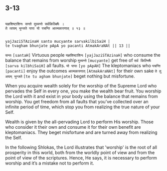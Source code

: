 ## 3-13


```shloka-sa

यज्ञशिष्टाशिनः सन्तो मुच्यन्ते सर्वकिल्बिषैः ।
ते त्वघम् भुन्जते पापा यो पचन्ति आत्मकारणात् ॥ १३ ॥

```
```shloka-sa-hk

yajJaziSTAzinaH santo mucyante sarvakilbiSaiH |
te tvagham bhunjate pApA yo pacanti AtmakAraNAt || 13 ||

```
`सन्तः` `[santaH]` Virtuous people `यज्ञशिष्टाशिनः` `[yajJaziSTAzinaH]` who consume the balance that remains from worship `मुच्यन्ते` `[mucyante]` get free of `सर्व किल्भिषैः` `[sarva kilbhiSaiH]` all faults. `यो पापाः` `[yo pApAH]` The kleptomaniacs who `पचन्ति` `[pacanti]` enjoy the outcomes `आत्मकारणात्` `[AtmakAraNAt]` for their own sake `ते तु अघम् भुन्जते` `[te tu agham bhunjate]` beget nothing but misfortune.

When you acquire wealth solely for the worship of the Supreme Lord who pervades the Self in every one, you make the wealth bear fruit. You worship the Lord with it and exist in your body using the balance that remains from worship. You get freedom from all faults that you’ve collected over an infinite period of time, which stop you from realizing the true nature of your Self.

Wealth is given by the all-pervading Lord to perform His worship. Those who consider it their own and consume it for their own benefit are kleptomaniacs. They beget misfortune and are turned away from realizing the Self.




In the following Shlokas, the Lord illustrates that 'worship' is the root of all prosperity in this world, both from the worldly point of view and from the point of view of the scriptures. Hence, He says, it is necessary to perform worship and it’s a mistake not to perform it.


